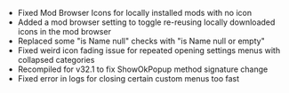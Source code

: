 - Fixed Mod Browser Icons for locally installed mods with no icon
- Added a mod browser setting to toggle re-reusing locally downloaded icons in the mod browser
- Replaced some "is Name null" checks with "is Name null or empty"
- Fixed weird icon fading issue for repeated opening settings menus with collapsed categories
- Recompiled for v32.1 to fix ShowOkPopup method signature change
- Fixed error in logs for closing certain custom menus too fast
